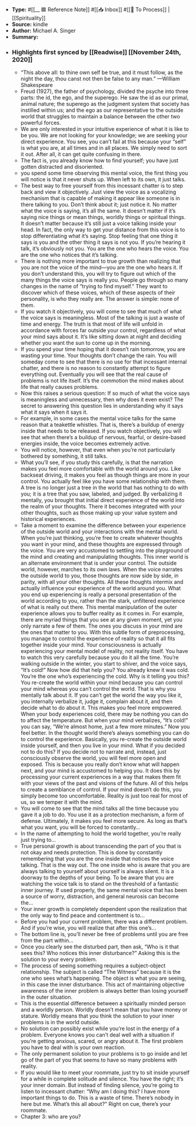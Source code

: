 - **Type:** #[[__ 🟦  Reference Note]] #[[📥 Inbox]] #[[📝 To Process]] | [[Spirituality]]
- **Source:**  kindle
- **Author:** Michael A. Singer
- **Summary:**
- ### Highlights first synced by [[Readwise]] [[November 24th, 2020]]
    - “This above all: to thine own self be true, and it must follow, as the night the day, thou canst not then be false to any man.” —William Shakespeare 
    - Freud (1927), the father of psychology, divided the psyche into three parts: the id, the ego, and the superego. He saw the id as our primal, animal nature; the superego as the judgment system that society has instilled within us; and the ego as our representative to the outside world that struggles to maintain a balance between the other two powerful forces. 
    - We are only interested in your intuitive experience of what it is like to be you. We are not looking for your knowledge; we are seeking your direct experience. You see, you can’t fail at this because your “self” is what you are, at all times and in all places. We simply need to sort it out. After all, it can get quite confusing in there. 
    - The fact is, you already know how to find yourself; you have just gotten distracted and disoriented. 
    - you spend some time observing this mental voice, the first thing you will notice is that it never shuts up. When left to its own, it just talks. 
    - The best way to free yourself from this incessant chatter is to step back and view it objectively. Just view the voice as a vocalizing mechanism that is capable of making it appear like someone is in there talking to you. Don’t think about it; just notice it. No matter what the voice is saying, it’s all the same. It doesn’t matter if it’s saying nice things or mean things, worldly things or spiritual things. It doesn’t matter because it’s still just a voice talking inside your head. In fact, the only way to get your distance from this voice is to stop differentiating what it’s saying. Stop feeling that one thing it says is you and the other thing it says is not you. If you’re hearing it talk, it’s obviously not you. You are the one who hears the voice. You are the one who notices that it’s talking. 
    - There is nothing more important to true growth than realizing that you are not the voice of the mind—you are the one who hears it. If you don’t understand this, you will try to figure out which of the many things the voice says is really you. People go through so many changes in the name of “trying to find myself.” They want to discover which of these voices, which of these aspects of their personality, is who they really are. The answer is simple: none of them. 
    - If you watch it objectively, you will come to see that much of what the voice says is meaningless. Most of the talking is just a waste of time and energy. The truth is that most of life will unfold in accordance with forces far outside your control, regardless of what your mind says about it. It’s like sitting down at night and deciding whether you want the sun to come up in the morning. 
    - If you spend your time hoping that it doesn’t rain tomorrow, you are wasting your time. Your thoughts don’t change the rain. You will someday come to see that there is no use for that incessant internal chatter, and there is no reason to constantly attempt to figure everything out. Eventually you will see that the real cause of problems is not life itself. It’s the commotion the mind makes about life that really causes problems. 
    - Now this raises a serious question: If so much of what the voice says is meaningless and unnecessary, then why does it even exist? The secret to answering this question lies in understanding why it says what it says when it says it. 
    - For example, in some cases the mental voice talks for the same reason that a teakettle whistles. That is, there’s a buildup of energy inside that needs to be released. If you watch objectively, you will see that when there’s a buildup of nervous, fearful, or desire-based energies inside, the voice becomes extremely active. 
    - You will notice, however, that even when you’re not particularly bothered by something, it still talks. 
    - What you’ll see, if you study this carefully, is that the narration makes you feel more comfortable with the world around you. Like backseat driving, it makes you feel as though things are more in your control. You actually feel like you have some relationship with them. A tree is no longer just a tree in the world that has nothing to do with you; it is a tree that you saw, labeled, and judged. By verbalizing it mentally, you brought that initial direct experience of the world into the realm of your thoughts. There it becomes integrated with your other thoughts, such as those making up your value system and historical experiences. 
    - Take a moment to examine the difference between your experience of the outside world and your interactions with the mental world. When you’re just thinking, you’re free to create whatever thoughts you want in your mind, and these thoughts are expressed through the voice. You are very accustomed to settling into the playground of the mind and creating and manipulating thoughts. This inner world is an alternate environment that is under your control. The outside world, however, marches to its own laws. When the voice narrates the outside world to you, those thoughts are now side by side, in parity, with all your other thoughts. All these thoughts intermix and actually influence your experience of the world around you. What you end up experiencing is really a personal presentation of the world according to you, rather than the stark, unfiltered experience of what is really out there. This mental manipulation of the outer experience allows you to buffer reality as it comes in. For example, there are myriad things that you see at any given moment, yet you only narrate a few of them. The ones you discuss in your mind are the ones that matter to you. With this subtle form of preprocessing, you manage to control the experience of reality so that it all fits together inside your mind. Your consciousness is actually experiencing your mental model of reality, not reality itself. You have to watch this very carefully because you do it all the time. You’re walking outside in the winter, you start to shiver, and the voice says, “It’s cold!” Now how did that help you? You already knew it was cold. You’re the one who’s experiencing the cold. Why is it telling you this? You re-create the world within your mind because you can control your mind whereas you can’t control the world. That is why you mentally talk about it. If you can’t get the world the way you like it, you internally verbalize it, judge it, complain about it, and then decide what to do about it. This makes you feel more empowered. When your body experiences cold, there may be nothing you can do to affect the temperature. But when your mind verbalizes, “It’s cold!” you can say, “We’re almost home, just a few more minutes.” Now you feel better. In the thought world there’s always something you can do to control the experience. Basically, you re-create the outside world inside yourself, and then you live in your mind. What if you decided not to do this? If you decide not to narrate and, instead, just consciously observe the world, you will feel more open and exposed. This is because you really don’t know what will happen next, and your mind is accustomed to helping you. It does this by processing your current experiences in a way that makes them fit with your views of the past and visions of the future. All of this helps to create a semblance of control. If your mind doesn’t do this, you simply become too uncomfortable. Reality is just too real for most of us, so we temper it with the mind. 
    - You will come to see that the mind talks all the time because you gave it a job to do. You use it as a protection mechanism, a form of defense. Ultimately, it makes you feel more secure. As long as that’s what you want, you will be forced to constantly… 
    - In the name of attempting to hold the world together, you’re really just trying to… 
    - True personal growth is about transcending the part of you that is not okay and needs protection. This is done by constantly remembering that you are the one inside that notices the voice talking. That is the way out. The one inside who is aware that you are always talking to yourself about yourself is always silent. It is a doorway to the depths of your being. To be aware that you are watching the voice talk is to stand on the threshold of a fantastic inner journey. If used properly, the same mental voice that has been a source of worry, distraction, and general neurosis can become the… 
    - Your inner growth is completely dependent upon the realization that the only way to find peace and contentment is to… 
    - Before you had your current problem, there was a different problem. And if you’re wise, you will realize that after this one’s… 
    - The bottom line is, you’ll never be free of problems until you are free from the part within… 
    - Once you clearly see the disturbed part, then ask, “Who is it that sees this? Who notices this inner disturbance?” Asking this is the solution to your every problem. 
    - The process of seeing something requires a subject-object relationship. The subject is called “The Witness” because it is the one who sees what’s happening. The object is what you are seeing, in this case the inner disturbance. This act of maintaining objective awareness of the inner problem is always better than losing yourself in the outer situation. 
    - This is the essential difference between a spiritually minded person and a worldly person. Worldly doesn’t mean that you have money or stature. Worldly means that you think the solution to your inner problems is in the world outside. 
    - No solution can possibly exist while you’re lost in the energy of a problem. Everyone knows you can’t deal well with a situation if you’re getting anxious, scared, or angry about it. The first problem you have to deal with is your own reaction. 
    - The only permanent solution to your problems is to go inside and let go of the part of you that seems to have so many problems with reality. 
    - If you would like to meet your roommate, just try to sit inside yourself for a while in complete solitude and silence. You have the right; it’s your inner domain. But instead of finding silence, you’re going to listen to incessant chatter: “Why am I doing this? I have more important things to do. This is a waste of time. There’s nobody in here but me. What’s this all about?” Right on cue, there’s your roommate. 
    - Chapter 3: who are you? 
